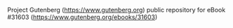 Project Gutenberg (https://www.gutenberg.org) public repository for eBook #31603 (https://www.gutenberg.org/ebooks/31603)
